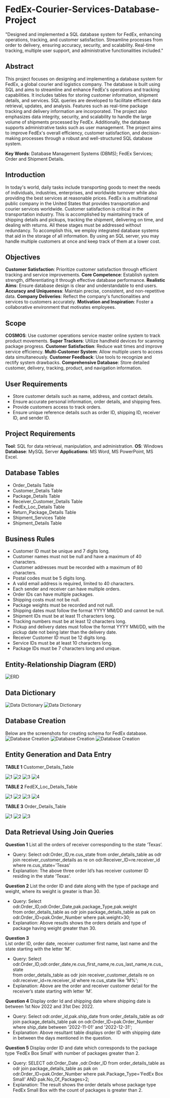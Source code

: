# FedEx-Courier-Services-Database-Project
"Designed and implemented a SQL database system for FedEx, enhancing operations, tracking, and customer satisfaction. Streamline processes from order to delivery, ensuring accuracy, security, and scalability. Real-time tracking, multiple user support, and administrative functionalities included."

## Abstract
This project focuses on designing and implementing a database system for FedEx, a global courier and logistics company. The database is built using SQL and aims to streamline and enhance FedEx's operations and tracking capabilities. It includes tables for storing customer information, shipment details, and services. SQL queries are developed to facilitate efficient data retrieval, updates, and analysis. Features such as real-time package tracking and delivery information are incorporated. The project also emphasizes data integrity, security, and scalability to handle the large volume of shipments processed by FedEx. Additionally, the database supports administrative tasks such as user management. The project aims to improve FedEx's overall efficiency, customer satisfaction, and decision-making processes through a robust and well-structured SQL database system.

**Key Words**: Database Management Systems (DBMS); FedEx Services; Order and Shipment Details.

## Introduction
In today's world, daily tasks include transporting goods to meet the needs of individuals, industries, enterprises, and worldwide turnover while also providing the best services at reasonable prices. FedEx is a multinational public company in the United States that provides transportation and courier services worldwide. Customer satisfaction is critical in the transportation industry. This is accomplished by maintaining track of shipping details and pickups, tracking the shipment, delivering on time, and dealing with returns. All these stages must be addressed without redundancy. To accomplish this, we employ integrated database systems that aid in the storage of all information. By using an SQL server, you may handle multiple customers at once and keep track of them at a lower cost.

## Objectives
**Customer Satisfaction**: Prioritize customer satisfaction through efficient tracking and service improvements.
**Core Competence**: Establish system strength, differentiating it through effective database performance.
**Realistic Aims**: Ensure database design is clear and understandable to end users.
**Accuracy and Uniqueness**: Maintain precise, consistent, and non-repetitive data.
**Company Deliveries**: Reflect the company's functionalities and services to customers accurately.
**Motivation and Inspiration**: Foster a collaborative environment that motivates employees.

## Scope
**COSMOS**: Use customer operations service master online system to track product movements.
**Super Trackers**: Utilize handheld devices for scanning package progress.
**Customer Satisfaction**: Reduce wait times and improve service efficiency.
**Multi-Customer System**: Allow multiple users to access data simultaneously.
**Customer Feedback**: Use tools to recognize and rectify system drawbacks.
**Comprehensive Database**: Store detailed customer, delivery, tracking, product, and navigation information.

## User Requirements
- Store customer details such as name, address, and contact details.
- Ensure accurate personal information, order details, and shipping fees.
- Provide customers access to track orders.
- Ensure unique reference details such as order ID, shipping ID, receiver ID, and sender ID.

## Project Requirements
**Tool**: SQL for data retrieval, manipulation, and administration.
**OS**: Windows
**Database**: MySQL Server
**Applications**: MS Word, MS PowerPoint, MS Excel.

## Database Tables
- Order_Details Table
- Customer_Details Table
- Package_Details Table
- Receiver_Customer_Details Table
- FedEx_Loc_Details Table
- Return_Package_Details Table
- Shipment_Services Table
- Shipment_Details Table

## Business Rules
- Customer ID must be unique and 7 digits long.
- Customer names must not be null and have a maximum of 40 characters.
- Customer addresses must be recorded with a maximum of 80 characters.
- Postal codes must be 5 digits long.
- A valid email address is required, limited to 40 characters.
- Each sender and receiver can have multiple orders.
- Order IDs can have multiple packages.
- Shipping costs must not be null.
- Package weights must be recorded and not null.
- Shipping dates must follow the format YYYY MM/DD and cannot be null.
- Shipment IDs must be at least 11 characters long.
- Tracking numbers must be at least 12 characters long.
- Pickup and delivery dates must follow the format YYYY MM/DD, with the pickup date not being later than the delivery date.
- Receiver Customer ID must be 12 digits long.
- Service IDs must be at least 10 characters long.
- Package IDs must be 7 characters long and unique.

## Entity-Relationship Diagram (ERD)
![ERD](https://github.com/saisreemali/FedEx-Courier-Services-Database-Project/assets/170825386/5fe7e275-f2db-4c9c-a459-65a194fbf5c7)

## Data Dictionary
![Data Dictionary](https://github.com/saisreemali/FedEx-Courier-Services-Database-Project/assets/170825386/c9183e0f-b0cd-40d5-8da6-d24935cea785)
![Data Dictionary](https://github.com/saisreemali/FedEx-Courier-Services-Database-Project/assets/170825386/1a7d71f7-7a79-44b3-8c49-15bc9781d488)

## Database Creation
Below are the screenshots for creating schema for FedEx database.
![Database Creation](https://github.com/saisreemali/FedEx-Courier-Services-Database-Project/assets/170825386/e9140ac8-aa85-4748-849e-d087968c2458)
![Database Creation](https://github.com/saisreemali/FedEx-Courier-Services-Database-Project/assets/170825386/e8afb372-8cfe-4310-9f87-e20c09e689ff)
![Database Creation](https://github.com/saisreemali/FedEx-Courier-Services-Database-Project/assets/170825386/d8987709-67c3-4928-ab57-b85d64c12cac)

## Entity Generation and Data Entry
**TABLE 1** 
Customer_Details_Table

![1](https://github.com/saisreemali/FedEx-Courier-Services-Database-Project/assets/170825386/bf9f69cb-b684-437e-95b7-c2640ddd808c)
![2](https://github.com/saisreemali/FedEx-Courier-Services-Database-Project/assets/170825386/3878fc3e-8bee-45a9-8c35-e239b8702daa)
![3](https://github.com/saisreemali/FedEx-Courier-Services-Database-Project/assets/170825386/0266f01b-821b-4985-ad63-f0fbaebe08e7)
![4](https://github.com/saisreemali/FedEx-Courier-Services-Database-Project/assets/170825386/118ecd3e-25b3-4a58-8f7d-df85fedea755)

**TABLE 2**
FedEX_Loc_Details_Table

![1](https://github.com/saisreemali/FedEx-Courier-Services-Database-Project/assets/170825386/f9527329-42a2-444e-b25b-84bee3e1195c)
![2](https://github.com/saisreemali/FedEx-Courier-Services-Database-Project/assets/170825386/63590f3d-2397-4b2a-a844-1dca12d1dcb6)
![3](https://github.com/saisreemali/FedEx-Courier-Services-Database-Project/assets/170825386/6bf7a3db-5cd7-4a08-aa00-10850a5027be)
![4](https://github.com/saisreemali/FedEx-Courier-Services-Database-Project/assets/170825386/0a7c2f52-99c3-4c54-b1a2-261971ddcef3)

**TABLE 3**
Order_Details_Table

![1](https://github.com/saisreemali/FedEx-Courier-Services-Database-Project/assets/170825386/f0891897-bc40-4a0e-b43a-327e124824f8)
![2](https://github.com/saisreemali/FedEx-Courier-Services-Database-Project/assets/170825386/d1c9f334-f842-4fd0-869b-e5fd4d54a9c1)
![3](https://github.com/saisreemali/FedEx-Courier-Services-Database-Project/assets/170825386/efb11648-cf4d-4dbc-acfb-58966e28a5ff)



## Data Retrieval Using Join Queries
**Question 1** 
List all the orders of receiver corresponding to the state ‘Texas’.
- Query:
Select odr.Order_ID,re.cus_state 
from order_details_table as odr
join receiver_customer_details as re 
on odr.Receiver_ID=re.receiver_id
where re.cus_state='Texas'
- Explanation: The above three order Id’s has receiver customer ID residing in the state ‘Texas’.
  
**Question 2**
List the order ID and date along with the type of package and weight, where its weight is greater is than 30.
- Query:
Select odr.Order_ID,odr.Order_Date,pak.package_Type,pak.weight  
from order_details_table as odr join package_details_table as pak on odr.Order_ID=pak.Order_Number 
where pak.weight>30;
- Explanation: Above results shows the orders details and type of package having weight greater than 30.
  
**Question 3**  
List order ID, order date, receiver customer first name, last name and the state starting with the letter ‘M’.
- Query:
Select odr.Order_ID,odr.order_date,re.cus_first_name,re.cus_last_name,re.cus_state  
from order_details_table as odr join receiver_customer_details re on odr.receiver_id=re.receiver_id 
where re.cus_state like 'M%';
- Explanation: Above are the order and receiver customer detail for the receiver’s state starting with letter ‘M’.
  
**Question 4**
Display order Id and shipping date where shipping date is between 1st Nov 2022 and 31st Dec 2022.
- Query:
Select odr.order_id,pak.ship_date 
from order_details_table as odr join package_details_table pak on odr.Order_ID=pak.Order_Number
where ship_date between '2022-11-01' and '2022-12-31';
- Explanation: Above resultant table displays order ID with shipping date in between the days mentioned in the question.
  
**Question 5**
Display order ID and date which corresponds to the package type ‘FedEx Box Small’ with number of packages greater than 2.

- Query:
SELECT odr.Order_Date ,odr.Order_ID 
from order_details_table as odr join package_details_table as pak on odr.Order_ID=pak.Order_Number 
where pak.Package_Type='FedEx Box Small' AND pak.No_Of_Packages>2;
- Explanation: The result shows the order details whose package type FedEx Small Box with the count of packages is greater than 2.



